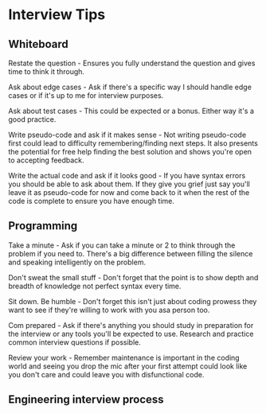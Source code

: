 # Interview Tips

## Whiteboard

Restate the question - Ensures you fully understand the question and gives time to think it through.

Ask about edge cases - Ask if there's a specific way I should handle edge cases or if it's up to me for interview purposes.

Ask about test cases - This could be expected or a bonus. Either way it's a good practice.

Write pseudo-code and ask if it makes sense - Not writing pseudo-code first could lead to difficulty remembering/finding next steps. It also presents the potential for free help finding the best solution and shows you're open to accepting feedback.

Write the actual code and ask if it looks good - If you have syntax errors you should be able to ask about them. If they give you grief just say you'll leave it as pseudo-code for now and come back to it when the rest of the code is complete to ensure you have enough time.

## Programming

Take a minute - Ask if you can take a minute or 2 to think through the problem if you need to. There's a big difference between filling the silence and speaking intelligently on the problem.

Don't sweat the small stuff - Don't forget that the point is to show depth and breadth of knowledge not perfect syntax every time.

Sit down. Be humble - Don't forget this isn't just about coding prowess they want to see if they're willing to work with you asa person too.

Com prepared - Ask if there's anything you should study in preparation for the interview or any tools you'll be expected to use. Research and practice common interview questions if possible.

Review your work - Remember maintenance is important in the coding world and seeing you drop the mic after your first attempt could look like you don't care and could leave you with disfunctional code.

## Engineering interview process

